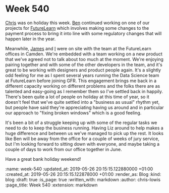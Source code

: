Week 540
========

[Chris](/chris-roos) was on holiday this week. [Ben](/ben-griffiths) continued working on one of our projects for [FutureLearn](https://futurelearn.com) which involves making some changes to the payment process to bring it into line with some regulatory changes that will happen later in the year.

Meanwhile, [James](/james-mead) and [I](/chris-lowis) were on site with the team at the FutureLearn offices in Camden. We're embedded with a team working on a new product that we've agreed not to talk about too much at the moment. We're enjoying pairing together and with some of the other developers in the team, and it's great to be working with designers and product people again. It's a slightly odd feeling for me as I spent several years running the Data Science team at FutureLearn before joining GFR. This engagement brings me back in a different capacity working on different problems and the folks there are as talented and easy-going as I remember them so I've settled back in happily. There's been quite a lot of people on holiday at this time of year, so it doesn't feel that we've quite settled into a "business as usual" rhythm yet, but people have said they're appreciating having us around and in particular our approach to "fixing broken windows" which is a good feeling.

It's been a bit of a struggle keeping up with some of the regular tasks we need to do to keep the business running. Having Liz around to help makes a huge difference and between us we've managed to pick up the rest. It looks like Ben will be away from the office for a couple of weeks of jury service, but I'm looking forward to sitting down with everyone, and maybe taking a couple of days to work from our office together in June.

Have a great bank holiday weekend!

<!-- add content here -->

:name: week-540
:updated_at: 2019-05-26 20:15:15.122880000 +01:00
:created_at: 2019-05-26 20:15:15.122878000 +01:00
:render_as: Blog
:kind: blog
:draft: true
:is_page: true
:written_with: markdown
:author: chris-lowis
:page_title: Week 540
:extension: markdown
